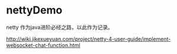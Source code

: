 # nettyDemo

 netty 作为java进阶必经之路，以此作为记录。
 
http://wiki.jikexueyuan.com/project/netty-4-user-guide/implement-websocket-chat-function.html
